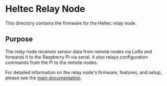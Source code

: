 # Heltec Relay Node

This directory contains the firmware for the Heltec relay node.

## Purpose

The relay node receives sensor data from remote nodes via LoRa and forwards it to the Raspberry Pi via serial. It also relays configuration commands from the Pi to the remote nodes.

For detailed information on the relay node's firmware, features, and setup, please see the [main documentation](../../docs/README.md#3-firmware).
